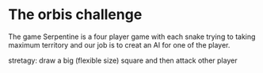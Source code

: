 # The orbis challenge
The game Serpentine is a four player game with each snake trying to taking maximum territory and our job is to creat an AI for one of the player.

stretagy: draw a big (flexible size) square and then attack other player
